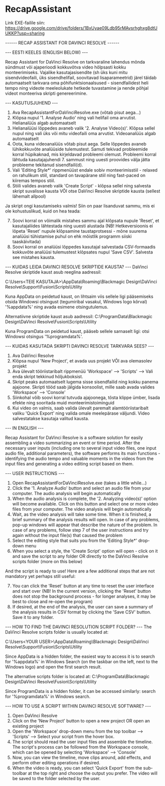 # RecapAssistant

Link EXE-failile siin: https://drive.google.com/drive/folders/1BxUyae09Ldb95rMAvsrhghxg8dtUUKKP?usp=sharing

------ RECAP ASSISTANT FOR DAVINCI RESOLVE ------

--- EESTI KEELES (ENGLISH BELOW) ---

Recap Assistant for DaVinci Resolve on tarkvaraline lahendus mõnda sündmust või ajaperioodi kokkuvõtva video hõlpsasti kokku monteerimiseks. Vajalike kasutajasisendite (sh üks kuni mitu sisendvideofaili, üks sisendhelifail, soovitavad lisaparameetrid) järel täidab automaatselt tarkvara oma põhifunktsionaalsused - sisendfailidest heli tempo ning videote meeleolukate hetkede tuvastamine ja nende põhjal videot monteeriva skripti genereerimine.

--- KASUTUSJUHEND ---
1. Ava RecapAssistantForDaVinciResolve.exe (võtab pisut aega...)
2. Klõpsa nupul '1. Analyse Audio' ning vali helifail oma arvutist. Helianalüüs algab automaatselt
3. Helianalüüsi lõppedes avaneb valik '2. Analyse Video(s)'. Klõpsa sellel nupul ning vali üks või mitu videofaili oma arvutist. Videoanalüüs algab automaatselt
4. Oota, kuna videoanalüüs võtab pisut aega. Selle lõppedes avaneb lühikokkuvõte analüüside tulemustest. Samuti tekivad probleemide korral hüpikaknad, mis kirjeldavad probleemi olemust. Probleemi korral lähtuda kasutajajuhendi 7. sammust ning uuesti proovides välja jätta probleeme tekitanud sisendfaili(d).
5. Vali 'Editing Style*' rippmenüüst endale sobiv monteerimisstiil - relaxed on rahulikum stiil, standard on tavapärane stiil ning fast-paced on kiiremas tempos stiil.
6. Stiili valides avaneb valik 'Create Script' - klõpsa sellel ning salvesta skript suvalisse kausta VÕI otse DaVinci Resolve skriptide kausta (sellest lähemalt allpool)

Ja skript ongi kasutamiseks valmis! Siin on paar lisanduvat sammu, mis ei ole kohustuslikud, kuid on hea teada:

7. Soovi korral on võimalik mistahes sammu ajal klõpsata nupule 'Reset', et kasutajaliides lähtestada ning uuesti alustada (NB! Hetkeversioonis ei lõpeta 'Reset' nupule klõpsamine taustaprotsessi - mõne suurema analüüsi tühistamise puhul on ehk mõistlik programm siiski taaskäivitada)
8. Soovi korral on analüüsi lõppedes kasutajal salvestada CSV-formaadis kokkuvõte analüüsi tulemustest klõpsates nupul 'Save CSV'. Salvesta see mistahes kausta.

--- KUIDAS LEIDA DAVINCI RESOLVE SKRIPTIDE KAUSTA? ---
DaVinci Resolve skriptide kaust asub reeglina aadressil:

C:\Users\<TEIE KASUTAJA>\AppData\Roaming\Blackmagic Design\DaVinci Resolve\Support\Fusion\Scripts\Utility

Kuna AppData on peidetud kaust, on lihtsaim viis sellele ligi pääsemiseks otsida Windowsi otsingust (tegumiribal vasakul, Windows logo kõrval) '%appdata%' ning avada esimene otsingutulemus.

Alternatiivne skriptide kaust asub aadressil:
C:\ProgramData\Blackmagic Design\DaVinci Resolve\Fusion\Scripts\Utility

Kuna ProgramData on peidetud kaust, pääseb sellele sarnaselt ligi: otsi Windowsi otsingus '%programdata%'.

--- KUIDAS KASUTADA SKRIPTI DAVINCI RESOLVE TARKVARA SEES? ---
1. Ava DaVinci Resolve
2. Klõpsa nupul 'New Project', et avada uus projekt VÕI ava olemasolev projekt
3. Ava ülevalt tööriistaribalt rippmenüü 'Workspace' --> 'Scripts' --> Vali enda skript tekkinud hõljukboksist.
4. Skript peaks automaatselt lugema sisse sisendfailid ning kokku panema ajajoone. Skripti tööd saab jälgida konsoolist, mille saab avada valides 'Workspace' --> 'Console'
5. Siinkohal võib soovi korral tutvuda ajajoonega, tõsta klippe ümber, lisada efekte ning sooritada muid monteerimistoiminguid
6. Kui video on valmis, saab valida ülevalt paremalt alamtööriistaribalt valiku 'Quick Export' ning valida omale meelepärase väljundi. Video salvestatakse kasutaja valitud kausta.



--- IN ENGLISH ---

Recap Assistant for DaVinci Resolve is a software solution for easily assembling a video summarizing an event or time period. After the necessary user inputs (including one to several input video files, one input audio file, additional parameters), the software performs its main functions - identifying the audio tempo and valuable moments in the videos from the input files and generating a video editing script based on them.

--- USER INSTRUCTIONS ---
1. Open RecapAssistantForDaVinciResolve.exe (takes a little while...)
2. Click the '1. Analyze Audio' button and select an audio file from your computer. The audio analysis will begin automatically
3. When the audio analysis is complete, the '2. Analyzing video(s)' option will become available. Click on this button and select one or more video files from your computer. The video analysis will begin automatically
4. Wait, as the video analysis will take some time. When it is finished, a brief summary of the analysis results will open. In case of any problems, pop-up windows will appear that describe the nature of the problem. In case of any problems, follow step 7 of the user instructions and try again without the input file(s) that caused the problem
5. Select the editing style that suits you from the 'Editing Style*' drop-down menu
6. When you select a style, the 'Create Script' option will open - click on it and save the script to any folder OR directly to the DaVinci Resolve scripts folder (more on this below)

And the script is ready to use! Here are a few additional steps that are not mandatory yet perhaps still useful:

7. You can click the 'Reset' button at any time to reset the user interface and start over (NB! In the current version, clicking the 'Reset' button does not stop the background process - for longer analyses, it may be best to close and re-open the program)
8. If desired, at the end of the analysis, the user can save a summary of the analysis results in CSV format by clicking the 'Save CSV' button. Save it to any folder.

--- HOW TO FIND THE DAVINCI RESOLUTION SCRIPT FOLDER? ---
The DaVinci Resolve scripts folder is usually located at:

C:\Users\<YOUR USER>\AppData\Roaming\Blackmagic Design\DaVinci Resolve\Support\Fusion\Scripts\Utility

Since AppData is a hidden folder, the easiest way to access it is to search for '%appdata%' in Windows Search (on the taskbar on the left, next to the Windows logo) and open the first search result.

The alternative scripts folder is located at:
C:\ProgramData\Blackmagic Design\DaVinci Resolve\Fusion\Scripts\Utility

Since ProgramData is a hidden folder, it can be accessed similarly: search for '%programdata%' in Windows search.

--- HOW TO USE A SCRIPT WITHIN DAVINCI RESOLVE SOFTWARE? ---
1. Open DaVinci Resolve
2. Click on the 'New Project' button to open a new project OR open an existing project
3. Open the 'Workspace' drop-down menu from the top toolbar --> 'Scripts' --> Select your script from the hover box.
4. The script should read the user input files and assemble the timeline. The script's process can be followed from the Workspace console, which can be opened by selecting 'Workspace' --> 'Console'
5. Now, you can view the timeline, move clips around, add effects, and perform other editing operations if desired.
6. When the video is ready, you can select 'Quick Export' from the sub-toolbar at the top right and choose the output you prefer. The video will be saved to the folder selected by the user.
